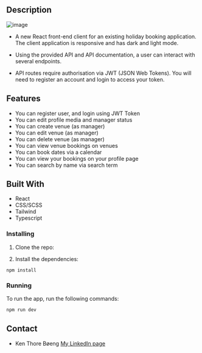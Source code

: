 ## Description




![image](https://github.com/k12re/project-exam-2/assets/83732570/a638023b-73c0-41b7-8c47-7170c19d996e)

- A new React front-end client for an existing holiday booking application. The client application is responsive and has dark and light mode.

- Using the provided API and API documentation, a user can interact with several endpoints.

- API routes require authorisation via JWT (JSON Web Tokens). You will need to register an account and login to access your token.


## Features

- You can register user, and login using JWT Token
- You can edit profile media and manager status
- You can create venue (as manager)
- You can edit venue (as manager)
- You can delete venue (as manager)
- You can view venue bookings on venues
- You can book dates via a calendar
- You can view your bookings on your profile page
- You can search by name via search term

## Built With

- React
- CSS/SCSS
- Tailwind
- Typescript

### Installing

1. Clone the repo:


2. Install the dependencies:

```
npm install
```

### Running

To run the app, run the following commands:

```bash
npm run dev
```


## Contact

- Ken Thore Bøeng [My LinkedIn page](https://www.linkedin.com/in/ken-thore-bøeng-b2b1b3ba/)


